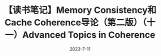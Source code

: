 ---
title: 【读书笔记】Memory Consistency和Cache Coherence导论（第二版）（十一）Advanced Topics in Coherence
date: 2023-7-11
tags: 
  - 读书笔记
  - 翻译
  - 内存一致性
  - 缓存一致性
  - a primer on memory consistency and cache coherence
---